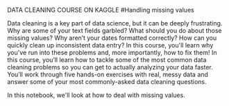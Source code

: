 DATA CLEANING COURSE ON KAGGLE
#Handling missing values

Data cleaning is a key part of data science, but it can be deeply frustrating. Why are some of your text fields garbled? What should you do about those missing values? 
Why aren’t your dates formatted correctly? How can you quickly clean up inconsistent data entry? 
In this course, you'll learn why you've run into these problems and, more importantly, how to fix them!
In this course, you’ll learn how to tackle some of the most common data cleaning problems so you can get to actually analyzing your data faster. 
You’ll work through five hands-on exercises with real, messy data and answer some of your most commonly-asked data cleaning questions.

In this notebook, we'll look at how to deal with missing values.
